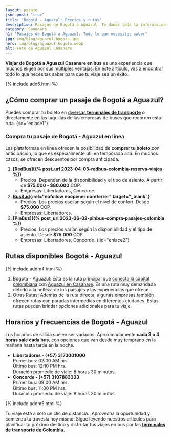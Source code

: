 ```yaml
---
layout: pasaje
json-post: "true"
title: "Bogotá - Aguazul: Precios y rutas"
description: Pasajes de Bogotá a Aguazul. Te damos toda la información para que disfrutes de un viaje en bus cómodo y seguro.
category: Casanare
h1: "Pasajes de Bogotá a Aguazul: Todo lo que necesitas saber"
jpg: img/blog/aguazul-bogota.jpg
hero: img/blog/aguazul-bogota.webp
alt: Foto de Aguazul Casanare
---
```

**Viajar de Bogotá a Aguazul Casanare en bus** es una experiencia que muchos eligen por sus múltiples ventajas. En este artículo, vas a encontrar todo lo que necesitas saber para que tu viaje sea un éxito.

{% include add5.html %}

## ¿Cómo comprar un pasaje de Bogotá a Aguazul?

Puedes comprar tu boleto en [diversas **terminales de transporte**](/) o directamente en las taquillas de las empresas de buses que recorren esta ruta.
{:id="enlace1"}

### Compra tu pasaje de Bogotá - Aguazul en línea

Las plataformas en línea ofrecen la posibilidad de **comprar tu boleto** con anticipación, lo que es especialmente útil en temporada alta. En muchos casos, se ofrecen descuentos por compra anticipada.

1. **[RedBus]({% post_url 2023-04-03-redbus-colombia-reserva-viajes %})**
   * Precios: Dependen de la disponibilidad y el tipo de asiento. A partir de **$75.000 - $80.000** COP.
   * Empresas: Libertadores, Concorde.
2. **[BusBud](https://www.busbud.com/es-419/autobus-bogota-aguazul/r/d2g64p-d2ummj){:rel="nofollow noopener noreferrer" target="_blank"}**
   * Precios: Los precios oscilan según el nivel de confort. Desde **$75.000** COP.
   * Empresas: Libertadores.
3. **[PinBus]({% post_url 2023-06-02-pinbus-compra-pasajes-colombia %})**
   * Precios: Los precios varían según la disponibilidad y el tipo de asiento. Desde **$75.000** COP.
   * Empresas: Libertadores, Concorde.
     {:id="enlace2"}

## Rutas disponibles Bogotá - Aguazul

{% include addm4.html %}

1. Bogotá - Aguazul: Esta es la ruta principal que [conecta la capital colombiana]({{'terminal-norte-bogota'|relative_url}}) con [Aguazul en Casanare]({{'terminal-de-aguazul'|relative_url}}). Es una ruta muy demandada debido a la belleza de los paisajes y las experiencias que ofrece.
2. Otras Rutas: Además de la ruta directa, algunas empresas también ofrecen rutas con paradas intermedias en diferentes ciudades. Estas rutas pueden brindar opciones adicionales para tu viaje.

## Horarios y frecuencias de Bogotá - Aguazul

Los horarios de salida suelen ser variados. Aproximadamente **cada 3 o 4 horas sale cada bus**, con opciones que van desde muy temprano en la mañana hasta tarde en la noche.

* **Libertadores - (+57) 3173001000**  
  Primer bus: 02:00 AM hrs.  
  Último bus: 12:10 PM hrs.  
  Duración promedio de viaje: 8 horas 30 minutos.  
* **Concorde - (+57) 3107883333**  
  Primer bus: 09:00 AM hrs.  
  Último bus: 11:00 PM hrs.  
  Duración promedio de viaje: 8 horas 30 minutos.

{% include addm5.html %}

Tu viaje está a solo un clic de distancia. ¡Aprovecha la oportunidad y comienza tu travesía hoy mismo! Sigue leyendo nuestros artículos para planificar tu próximo destino y disfrutar tus viajes en bus por las **[terminales de transporte de Colombia.](/)**
